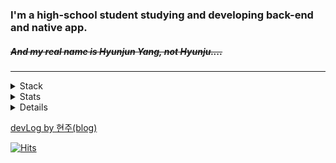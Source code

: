 ### I'm a high-school student studying and developing back-end and native app.
##### ~~And my real name is Hyunjun Yang, not Hyunju....~~  
---
  
<details>
<summary>Stack</summary>

#### Web
+ HTML, CSS, JS
+ PHP, Node.js, Express.js, Socket.io
+ MongoDB, MySQL

#### App
+ Kotlin
+ Java
+ Android Studio

#### Etc
+ C
+ Python
+ Linux(Ubuntu, CentOS)

</details>
  
  
  
<details>
  <summary>Stats</summary> 
   
  [![2tle's github stats](https://github-readme-stats.vercel.app/api?username=2tle)](https://github.com/2tle)
    
  [![Top Langs](https://github-readme-stats.vercel.app/api/top-langs/?username=2tle)](https://github.com/2tle)
  
  [![ytieelte](http://mazassumnida.wtf/api/v2/generate_badge?boj=ytieelte)](https://solved.ac/profile/ytieelte)
  
</details>
  
<details>

#### Awards
+ 2017-06-01 | 송림초등학교 2017 과학의날 행사 프로그래밍 부문 우수상
+ 2021-07-15 | 선린인터넷고등학교 2021 프로그래밍 경시대회 동상
+ 2021-07-19 | 선린인터넷고등학교 2021 선린해커톤 동상
+ 2021-07-19 | 선린인터넷고등학교 2021 모바일콘텐츠개발대회 동상
+ 2021-12-30 | 선린인터넷고등학교 2021 디지털콘텐츠개발대회 대상
#### Activity
+ 2019-10-12 | 제 1회 SW 빌더스 챌린지 참가
+ 2021-07-20 ~ 2021-07-24 | 선린인터넷고등학교 여름방학 중학생 특별교육 진행 보조
+ 2021-08-19 | 선린인터넷고등학교 정보 알고리즘 행사 진행 도우미 활동
+ 2021-09-04 | 선린인터넷고등학교 소프트웨어 나눔축제 애플파이 동아리 강의자
+ 2021-11-27 | 선린인터넷고등학교 SW영재원 산출물 발표 및 수료식 도우미 활동
</details>  
  
  
  [devLog by 현주(blog)](https://velog.io/@hyunju)
  
  

[![Hits](https://hits.seeyoufarm.com/api/count/incr/badge.svg?url=https%3A%2F%2Fgithub.com%2F2tle)](https://github.com/2tle)
